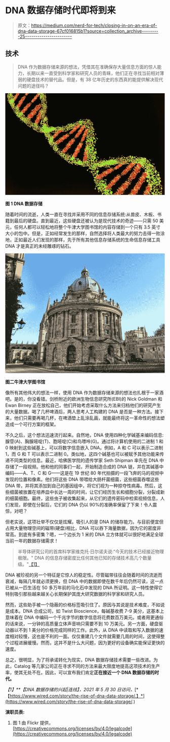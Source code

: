 # DNA 数据存储时代即将到来

> 原文：<https://medium.com/nerd-for-tech/closing-in-on-an-era-of-dna-data-storage-67cf016815b1?source=collection_archive---------25----------------------->

## 技术

> DNA 作为数据存储来源的想法，凭借其在准确保存大量信息方面的惊人能力，长期以来一直受到科学家和研究人员的青睐，他们正在寻找当前相对薄弱的硬盘技术的替代品。但是，有 38 亿年历史的东西真的能提供解决现代问题的途径吗？

![](img/2e4c92aaa02b01141ad56e25ab0704c1.png)

**图 1 DNA 数据存储**

随着时间的流逝，人类一直在寻找并采用不同的信息存储系统:从兽皮、木板、书籍到最后的硬盘。直到最近，这些硬盘还被认为是现代技术的奇迹——只需 50 美元，任何人都可以轻松地将整个牛津大学图书馆的内容存储到一个只有 3.5 英寸大小的包中。但是，正如经常发生的那样，自然选择将人类最大的努力击得一败涂地，正如最近人们发现的那样，先于所有其他信息存储系统的生命信息存储工具 DNA 才是真正的未经雕琢的钻石。

![](img/4bf87063131ca9ac64cd9f64a316208d.png)

**图二牛津大学图书馆**

像所有其他伟大的想法一样，使用 DNA 作为数据存储来源的想法也扎根于一家酒吧。是的，你没看错。剑桥附近的欧洲生物信息研究所(EBI)的 Nick Goldman 和 Ewan Birney 正在放松自己，他们开始考虑采取什么方法来归档他们的研究产生的大量数据。喝了几杯啤酒后，两人思考人工构建的 DNA 是否是一种方法。接下来，他们只需要再喝几杯，在啤酒垫上乱涂乱画，就能最终将这一革命性的想法塑造成一个可行方案的框架。

不久之后，这个想法迅速流行起来。自然地，DNA 使用四种化学碱基来编码信息:腺苷(A)、胸腺嘧啶(T)、胞嘧啶(C)和鸟嘌呤(G)。通过将计算机使用的二进制 1 和 0 映射到这些碱基上，可以将数字信息嵌入 DNA。例如，A 和 C 可以表示二进制 1，而 G 和 T 可以表示二进制 0。类似地，这四个碱基也可以被赋予其他功能来传递不同类型的信息。最近，哈佛医学院的遗传学家 Seth Shipman 率先在 DNA 中存储了一段视频。他和他的同事们一起，开始制造合成的 DNA 链，并在其碱基中编码——A、T、C 和 G——这是在 19 世纪 80 年代拍摄的一段飞奔的马的视频中发现的位置和像素。他们将这些 DNA 带喂给大肠杆菌细菌，这些细菌吞噬这些 DNA 带，并将其添加到自己的基因组中，将它们视为一种掠夺性病毒。然后，这些细菌被放置在培养皿中长达一周的时间，让它们经历生长和细胞分裂，分裂成新的细菌细胞。最终，这些虫子被收集起来，从它们的遗传密码中检索视频信息，人们发现，即使在分裂后，它们的 DNA 仍以 90%的准确率保留了下来！令人震惊，对吧？

但老实说，这项壮举不仅仅是炫耀。吸引人的是 DNA 的储存能力。与目前便宜但占用大量物理空间的磁带(硬盘)相比，DNA 可以吞下海量数据，因为它的密度非常高。到底有多密集？嗯，一个边长为 1 米的 DNA 立方体就可以很好地满足全球当前一年的数据存储需求！

> 半导体研究公司的首席科学家维克托·日尔诺夫说:“今天的技术已经接近物理极限。" DNA 的信息存储密度比任何其他已知的存储技术高几个数量级。"[【1】](#_ftn1)

DNA 被珍视的另一个特征是它惊人的稳定性。尽管磁带往往会随着时间的流逝而衰减，每隔几年就必须更换，但 DNA 中的数据即使在数千年后仍然可读，这一点已被从一匹生活在 50 多万年前的马化石中发现的 DNA 所证明。这一特性使得它特别吸引那些越来越关心长期保护其庞大研究数据的科学家和研究人员。

然而，这些助手被一个隐蔽的价格标签吸引住了。原因与其说是技术难度，不如说是成本。DNA 合成公司，如 Twist Bioscience，每碱基收费 7-9 美分，这基本上意味着在 DNA 中编码一个千兆字节的数字信息将花费数百万美元。或者用更通俗的话来说，一分钟的高质量立体声音响只需要不到 10 万美元。另一方面，硬盘驱动器以不到 1 美分的价格完成同样的工作。此外，从 DNA 中读取和写入数据的速度相对较慢，这也是不利的一面。仅仅重建几个文件就需要几周的时间，这使得整个过程进展缓慢。然而，这并不是什么大问题，因为更好的设备确实能保证更快的速度。

总之，很明显，为了将承诺转化为现实，DNA 数据存储技术需要一些改进。为此，Catalog 等几家公司正在寻求不同的方法来最大限度地提高这项技术的生产率，使其无处不在。因此，可以宣布我们肯定**正在接近一个 DNA 数据存储的时代。**

*【1】**【DNA 数据存储的兴起|连线】，2021 年 5 月 30 日访问，*[*【https://www.wired.com/story/the-rise-of-dna-data-storage/.】*](https://www.wired.com/story/the-rise-of-dna-data-storage/.)

**演职员表:**

1.  图 1 由 Flickr 提供，[https://creativecommons.org/licenses/by/4.0/legalcode](https://creativecommons.org/licenses/by/4.0/legalcode)
